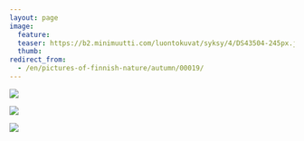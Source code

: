 ```yaml
---
layout: page
image:
  feature:
  teaser: https://b2.minimuutti.com/luontokuvat/syksy/4/DS43504-245px.jpg
  thumb:
redirect_from:
  - /en/pictures-of-finnish-nature/autumn/00019/
---
```


![](https://b2.minimuutti.com/luontokuvat/syksy/4/DS43504-800px.jpg)

![](https://b2.minimuutti.com/luontokuvat/syksy/4/DS43506-800px.jpg)

![](https://b2.minimuutti.com/luontokuvat/syksy/4/DS43509-800px.jpg)
